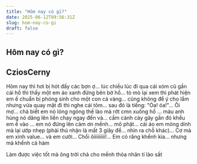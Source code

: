 ```yaml
---
title: "Hôm nay có gì?"
date: 2025-06-12T09:56:31Z
slug: hom-nay-co-gi
draft: false
---
```


## Hôm nay có gì?

## CziosCerny

Hôm nay thì hơi bị hót đấy các bợn ợ... lúc chiều lúc đi qua cái xóm cũ gần cái hồ thì thấy một em áo xanh đứng bên bờ hồ... tò mò lại xem thì phát hiện em ế chuẩn bị phóng sinh cho một con cá vàng... cũng không để ý cho lắm nhưng vừa quay mặt đi thì nghe cái tõm... sau đó là tiếng: "Óa! óa!"... Ôi mợ... chả biết em nó lóng ngóng thế lào mà rớt cmn xuống hồ ... máu anh hùng nó dâng lên liền chạy ngay đến và... cầm cành cày gãy gần đó khều em ế vào ... em nó đứng lên cảm ơn mềnh... mô phật... cái áo em mỏng dính mà lại ướp nhẹp (phải thú nhận là mất 3 giây để... nhìn ra chỗ khác)... Cơ mà em xinh value... và em cười... Chồi ôiiiiiiiii!... Em có răng khểnh kìa... nhưng mà khểnh cả hàm 

Làm được việc tốt mà ông trời chả cho mềnh thỏa nhãn tí lào sất